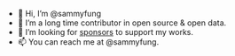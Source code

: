 - 👋 Hi, I’m @sammyfung
- 👀 I’m a long time contributor in open source & open data.
- 💞️ I’m looking for [sponsors](https://github.com/sponsors/sammyfung) to support my works.
- 📫 You can reach me at @sammyfung.

<!---
sammyfung/sammyfung is a ✨ special ✨ repository because its `README.md` (this file) appears on your GitHub profile.
You can click the Preview link to take a look at your changes.
--->
